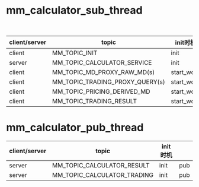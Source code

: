 # mm_calculator_sub_thread

​	

| client/server | topic                           | init时机   | mode            |
| ------------- | ------------------------------- | ---------- | --------------- |
| client        | MM_TOPIC_INIT                   | init       | pub/sub         |
| server        | MM_TOPIC_CALCULATOR_SERVICE     | init       | req/rsp         |
| client        | MM_TOPIC_MD_PROXY_RAW_MD(s)     | start_work | req/rsp,pub/sub |
| client        | MM_TOPIC_TRADING_PROXY_QUERY(s) | start_work | req/rsp         |
| client        | MM_TOPIC_PRICING_DERIVED_MD     | start_work | req/rsp.pub/sub |
| client        | MM_TOPIC_TRADING_RESULT         | start_work | pub/sub         |



# mm_calculator_pub_thread

| client/server | topic                       | init时机 |      |
| ------------- | --------------------------- | -------- | ---- |
| server        | MM_TOPIC_CALCULATOR_RESULT  | init     | pub  |
| server        | MM_TOPIC_CALCULATOR_TRADING | init     | pub  |

